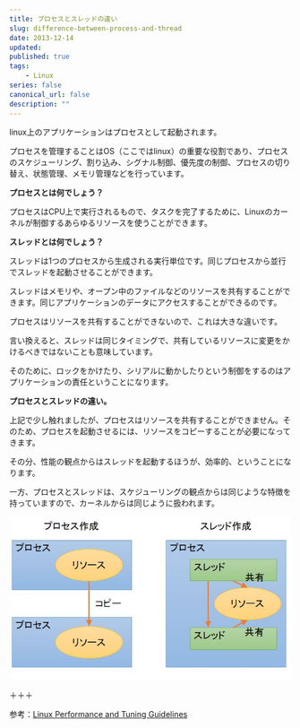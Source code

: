 ```yaml
---
title: プロセスとスレッドの違い
slug: difference-between-process-and-thread
date: 2013-12-14
updated:
published: true
tags:
    - Linux
series: false
canonical_url: false
description: ""
---
```


linux上のアプリケーションはプロセスとして起動されます。

プロセスを管理することはOS（ここではlinux）の重要な役割であり、プロセスのスケジューリング、割り込み、シグナル制御、優先度の制御、プロセスの切り替え、状態管理、メモリ管理などを行っています。


**プロセスとは何でしょう？**

プロセスはCPU上で実行されるもので、タスクを完了するために、Linuxのカーネルが制御するあらゆるリソースを使うことができます。


**スレッドとは何でしょう？**

スレッドは1つのプロセスから生成される実行単位です。同じプロセスから並行でスレッドを起動させることができます。

スレッドはメモリや、オープン中のファイルなどのリソースを共有することができます。同じアプリケーションのデータにアクセスすることができるのです。

プロセスはリソースを共有することができないので、これは大きな違いです。

言い換えると、スレッドは同じタイミングで、共有しているリソースに変更をかけるべきではないことも意味しています。

そのために、ロックをかけたり、シリアルに動かしたりという制御をするのはアプリケーションの責任ということになります。

<!--more-->


**プロセスとスレッドの違い。**

上記で少し触れましたが、プロセスはリソースを共有することができません。そのため、プロセスを起動させるには、リソースをコピーすることが必要になってきます。

その分、性能の観点からはスレッドを起動するほうが、効率的、ということになります。

一方、プロセスとスレッドは、スケジューリングの観点からは同じような特徴を持っていますので、カーネルからは同じように扱われます。

[![process-thread](./images/2013-12-process-thread_mini.jpg)](./images/2013-12-process-thread_mini.jpg)

＋＋＋

参考：[Linux Performance and Tuning Guidelines](http://www.redbooks.ibm.com/redpapers/pdfs/redp4285.pdf)

